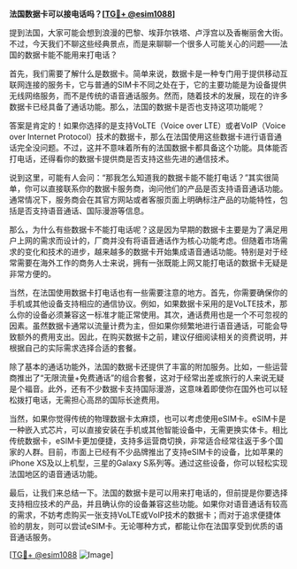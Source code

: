 **法国数据卡可以接电话吗？[[TG💪+ @esim1088](https://t.me/s/esim1088)]**

提到法国，大家可能会想到浪漫的巴黎、埃菲尔铁塔、卢浮宫以及香榭丽舍大街。不过，今天我们不聊这些经典景点，而是来聊聊一个很多人可能关心的问题——法国的数据卡能不能用来打电话？

首先，我们需要了解什么是数据卡。简单来说，数据卡是一种专门用于提供移动互联网连接的服务卡，它与普通的SIM卡不同之处在于，它的主要功能是为设备提供无线网络服务，而不是传统的语音通话服务。然而，随着技术的发展，现在的许多数据卡已经具备了通话功能。那么，法国的数据卡是否也支持这项功能呢？

答案是肯定的！如果你选择的是支持VoLTE（Voice over LTE）或者VoIP（Voice over Internet Protocol）技术的数据卡，那么在法国使用这些数据卡进行语音通话完全没问题。不过，这并不意味着所有的法国数据卡都具备这个功能。具体能否打电话，还得看你的数据卡提供商是否支持这些先进的通信技术。

说到这里，可能有人会问：“那我怎么知道我的数据卡能不能打电话？”其实很简单，你可以直接联系你的数据卡服务商，询问他们的产品是否支持语音通话功能。通常情况下，服务商会在其官方网站或者客服页面上明确标注产品的功能特性，包括是否支持语音通话、国际漫游等信息。

那么，为什么有些数据卡不能打电话呢？这是因为早期的数据卡主要是为了满足用户上网的需求而设计的，厂商并没有将语音通话作为核心功能考虑。但随着市场需求的变化和技术的进步，越来越多的数据卡开始集成语音通话功能。特别是对于经常需要在海外工作的商务人士来说，拥有一张既能上网又能打电话的数据卡无疑是非常方便的。

当然，在法国使用数据卡打电话也有一些需要注意的地方。首先，你需要确保你的手机或其他设备支持相应的通信协议。例如，如果数据卡采用的是VoLTE技术，那么你的设备必须兼容这一标准才能正常使用。其次，通话费用也是一个不可忽视的因素。虽然数据卡通常以流量计费为主，但如果你频繁地进行语音通话，可能会导致额外的费用支出。因此，在购买数据卡之前，建议仔细阅读相关的资费说明，并根据自己的实际需求选择合适的套餐。

除了基本的通话功能外，法国的数据卡还提供了丰富的附加服务。比如，一些运营商推出了“无限流量+免费通话”的组合套餐，这对于经常出差或旅行的人来说无疑是个福音。此外，还有不少数据卡支持国际漫游，这意味着即使你在国外也可以轻松拨打电话，无需担心高昂的国际长途费用。

当然，如果你觉得传统的物理数据卡太麻烦，也可以考虑使用eSIM卡。eSIM卡是一种嵌入式芯片，可以直接安装在手机或其他智能设备中，无需更换实体卡。相比传统数据卡，eSIM卡更加便捷，支持多运营商切换，非常适合经常往返于多个国家的人群。目前，市面上已经有不少品牌推出了支持eSIM卡的设备，比如苹果的iPhone XS及以上机型，三星的Galaxy S系列等。通过这些设备，你可以轻松实现法国地区的语音通话功能。

最后，让我们来总结一下。法国的数据卡是可以用来打电话的，但前提是你要选择支持相应技术的产品，并且确认你的设备兼容这些功能。如果你对语音通话有较高的需求，不妨考虑购买一张支持VoLTE或VoIP技术的数据卡；而对于追求便捷体验的朋友，则可以尝试eSIM卡。无论哪种方式，都能让你在法国享受到优质的语音通话服务。

[[TG💪+ @esim1088](https://t.me/s/esim1088) ![Image](https://i.postimg.cc/4NQfJmqS/Snipaste-2025-05-13-00-14-12.png)]